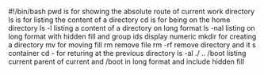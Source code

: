 #!/bin/bash
pwd is for showing the absolute route of current work directory
ls is for listing the content of a directory
cd is for being on the home directory
ls -l listing a content of a directory on long format
ls -nal listing on long format with hidden fill and group ids display numeric
mkdir for creating a directory
mv for moving fill
rm remove file
rm -rf remove directory and it s container
cd - for returing at the previous directory
ls -al ./ .. /boot listing current parent of current and /boot in long format and include hidden fill

